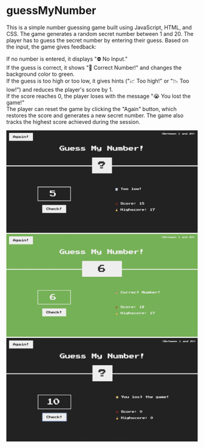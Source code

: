 # guessMyNumber

This is a simple number guessing game built using JavaScript, HTML, and CSS. The game generates a random secret number between 1 and 20. The player has to guess the secret number by entering their guess. Based on the input, the game gives feedback:

If no number is entered, it displays "⛔️ No Input." <br> 
If the guess is correct, it shows "🎉 Correct Number!" and changes the background color to green.  <br> 
If the guess is too high or too low, it gives hints ("📈 Too high!" or "📉 Too low!") and reduces the player's score by 1. <br> 
If the score reaches 0, the player loses with the message "😭 You lost the game!" <br> 
The player can reset the game by clicking the "Again" button, which restores the score and generates a new secret number. The game also tracks the highest score achieved during the session.

![mainPage](mainPage.jpg)
![correctGuess](correctGuess.jpg)
![lostGame](lostGame.jpg)

